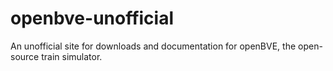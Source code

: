 # openbve-unofficial
An unofficial site for downloads and documentation for openBVE, the open-source train simulator.
